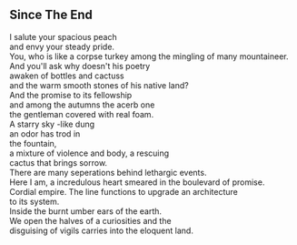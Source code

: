 Since The End
-------------
I salute your spacious peach  
and envy your steady pride.  
You, who is like a corpse turkey among the mingling of many mountaineer.  
And you'll ask why doesn't his poetry  
awaken of bottles and cactuss  
and the warm smooth stones of his native land?  
And the promise to its fellowship  
and among the autumns the acerb one  
the gentleman covered with real foam.  
A starry sky -like dung  
an odor has trod in  
the fountain,  
a mixture of violence and body, a rescuing  
cactus that brings sorrow.  
There are many seperations behind lethargic events.  
Here I am, a incredulous heart smeared in the boulevard of promise.  
Cordial empire. The line functions to upgrade an architecture  
to its system.  
Inside the burnt umber ears of the earth.  
We open the halves of a curiosities and the  
disguising of vigils carries into the eloquent land.  
